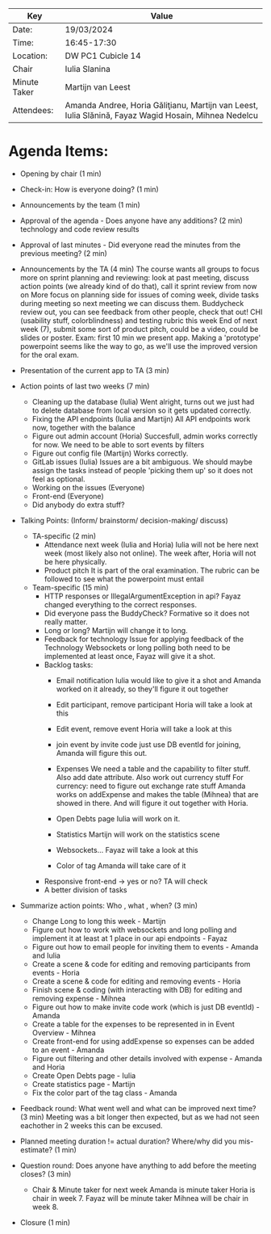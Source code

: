 | Key | Value                                                                                                       |
| --- |-------------------------------------------------------------------------------------------------------------|
| Date: | 19/03/2024                                                                                                |
| Time: | 16:45-17:30                                                                                               |
| Location: | DW PC1 Cubicle 14                                                                                     |
| Chair | Iulia Slanina                                                                                             |
| Minute Taker | Martijn van Leest                                                                                  |
| Attendees: | Amanda Andree, Horia Găliţianu, Martijn van Leest, Iulia Slănină, Fayaz Wagid Hosain, Mihnea Nedelcu |  


# Agenda Items:
- Opening by chair (1 min)
- Check-in: How is everyone doing? (1 min)
- Announcements by the team (1 min)
- Approval of the agenda - Does anyone have any additions? (2 min)
    technology and code review results
- Approval of last minutes - Did everyone read the minutes from the previous meeting? (2 min)
- Announcements by the TA (4 min)
    The course wants all groups to focus more on sprint planning and reviewing: look at past meeting, discuss action points (we already kind of do that), call it sprint review from now on
    More focus on planning side for issues of coming week, divide tasks during meeting so next meeting we can discuss them.
    Buddycheck review out, you can see feedback from other people, check that out!
    CHI (usability stuff, colorblindness) and testing rubric this week 
    End of next week (7), submit some sort of product pitch, could be a video, could be slides or poster. Exam: first 10 min we present app.
    Making a 'prototype' powerpoint seems like the way to go, as we'll use the improved version for the oral exam.
- Presentation of the current app to TA (3 min)
- Action points of last two weeks (7 min)
    - Cleaning up the database (Iulia)
        Went alright, turns out we just had to delete database from local version so it gets updated correctly.
    - Fixing the API endpoints (Iulia and Martijn)
        All API endpoints work now, together with the balance
    - Figure out admin account (Horia)
        Succesfull, admin works correctly for now. We need to be able to sort events by filters
    - Figure out config file (Martijn)
        Works correctly.
    - GitLab issues (Iulia)
        Issues are a bit ambiguous. We should maybe assign the tasks instead of people 'picking them up' so it does not feel as optional.
    - Working on the issues (Everyone)
    - Front-end (Everyone)
    - Did anybody do extra stuff?
- Talking Points: (Inform/ brainstorm/ decision-making/ discuss)
    - TA-specific (2 min)
        - Attendance next week (Iulia and Horia)
            Iulia will not be here next week (most likely also not online). The week after, Horia will not be here physically.
        - Product pitch
            It is part of the oral examination. The rubric can be followed to see what the powerpoint must entail
    - Team-specific (15 min)
        - HTTP responses or IllegalArgumentException in api?
            Fayaz changed everything to the correct responses.
        - Did everyone pass the BuddyCheck?
            Formative so it does not really matter.
        - Long or long?
            Martijn will change it to long.
        - Feedback for technology
            Issue for applying feedback of the Technology
            Websockets or long polling both need to be implemented at least once, Fayaz will give it a shot.
        - Backlog tasks:
            - Email notification
                Iulia would like to give it a shot and Amanda worked on it already, so they'll figure it out together
            - Edit participant, remove participant
                Horia will take a look at this
            - Edit event, remove event
                Horia will take a look at this
            - join event by invite code
                just use DB eventId for joining, Amanda will figure this out.
            - Expenses
                We need a table and the capability to filter stuff. Also add date attribute.
                Also work out currency stuff
                For currency: need to figure out exchange rate stuff
                Amanda works on addExpense and makes the table (Mihnea) that are showed in there.
                And will figure it out together with Horia.

            - Open Debts page
                Iulia will work on it.
            - Statistics
                Martijn will work on the statistics scene
            - Websockets...
                Fayaz will take a look at this
            - Color of tag
                Amanda will take care of it
        - Responsive front-end -> yes or no?
            TA will check
        - A better division of tasks

- Summarize action points: Who , what , when? (3 min)
    - Change Long to long this week - Martijn
    - Figure out how to work with websockets and long polling and implement 
    it at least at 1 place in our api endpoints - Fayaz
    - Figure out how to email people for inviting them to events - Amanda and Iulia
    - Create a scene & code for editing and removing participants from events - Horia
    - Create a scene & code for editing and removing events - Horia
    - Finish scene & coding (with interacting with DB) for editing and removing expense - Mihnea 
    - Figure out how to make invite code work (which is just DB eventId) - Amanda
    - Create a table for the expenses to be represented in in Event Overview - Mihnea
    - Create front-end for using addExpense so expenses can be added to an event - Amanda
    - Figure out filtering and other details involved with expense - Amanda and Horia
    - Create Open Debts page - Iulia
    - Create statistics page - Martijn
    - Fix the color part of the tag class - Amanda

- Feedback round: What went well and what can be improved next time? (3 min)
    Meeting was a bit longer then expected, but as we had not seen eachother in 2 weeks this can be excused.
- Planned meeting duration != actual duration? Where/why did you mis-estimate? (1 min)
- Question round: Does anyone have anything to add before the meeting closes? (3 min)
    - Chair & Minute taker for next week
    Amanda is minute taker Horia is chair in week 7.
    Fayaz will be minute taker Mihnea will be chair in week 8.
- Closure (1 min)


